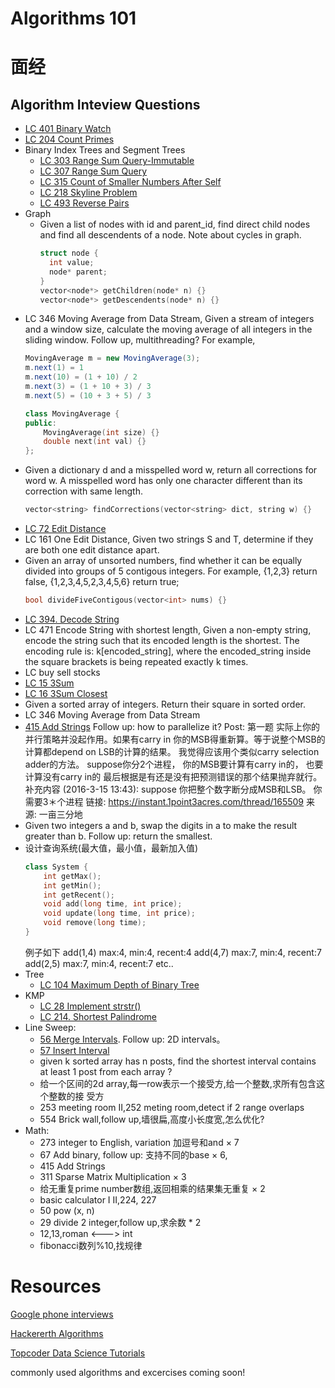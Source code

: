 # Algorithms 101

# 面经
## Algorithm Inteview Questions
* [LC 401 Binary Watch](https://leetcode.com/problems/binary-watch/#/description)
* [LC 204 Count Primes](https://leetcode.com/problems/count-primes/#/description)
* Binary Index Trees and Segment Trees
  * [LC 303 Range Sum Query-Immutable](https://leetcode.com/problems/range-sum-query-immutable/#/description)
  * [LC 307 Range Sum Query](https://leetcode.com/problems/range-sum-query-mutable/#/description)
  * [LC 315 Count of Smaller Numbers After Self](https://leetcode.com/problems/count-of-smaller-numbers-after-self/#/description)
  * [LC 218 Skyline Problem](https://leetcode.com/problems/the-skyline-problem/#/description)
  * [LC 493 Reverse Pairs](https://leetcode.com/problems/reverse-pairs/#/description)
* Graph
  * Given a list of nodes with id and parent_id, find direct child nodes and find all descendents of a node. Note about cycles in graph.
    ```C++
    struct node {
      int value;
      node* parent;
    }
    vector<node*> getChildren(node* n) {}
    vector<node*> getDescendents(node* n) {}
    ```
* LC 346 Moving Average from Data Stream, Given a stream of integers and a window size, calculate the moving average of all integers in the sliding window. Follow up, multithreading?
  For example,
  ```java
  MovingAverage m = new MovingAverage(3);
  m.next(1) = 1
  m.next(10) = (1 + 10) / 2
  m.next(3) = (1 + 10 + 3) / 3
  m.next(5) = (10 + 3 + 5) / 3
  ```
  ```C++
  class MovingAverage {
  public:
      MovingAverage(int size) {}
      double next(int val) {}
  };
  ```
* Given a dictionary d and a misspelled word w, return all corrections for word w. A misspelled word has only one character different than its correction with same length. 
  ```C++
  vector<string> findCorrections(vector<string> dict, string w) {}
  ```
* [LC 72 Edit Distance](https://leetcode.com/problems/edit-distance/#/description)
* LC 161 One Edit Distance, Given two strings S and T, determine if they are both one edit distance apart.
* Given an array of unsorted numbers, find whether it can be equally divided into groups of 5 contigous integers. For example, {1,2,3} return false, {1,2,3,4,5,2,3,4,5,6} return true;
  ```C++
  bool divideFiveContigous(vector<int> nums) {}
  ```
* [LC 394. Decode String](https://leetcode.com/problems/decode-string/#/description)
* LC 471 Encode String with shortest length, Given a non-empty string, encode the string such that its encoded length is the shortest. The encoding rule is: k[encoded_string], where the encoded_string inside the square brackets is being repeated exactly k times.
* LC buy sell stocks
* [LC 15 3Sum](https://leetcode.com/problems/3sum/#/description)
* [LC 16 3Sum Closest](https://leetcode.com/problems/3sum-closest/#/description)
* Given a sorted array of integers. Return their square in sorted order.
* LC 346 Moving Average from Data Stream
* [415 Add Strings](https://leetcode.com/problems/add-strings/#/description) Follow up: how to parallelize it?
Post: 第一题 实际上你的并行策略并没起作用。如果有carry in 你的MSB得重新算。等于说整个MSB的计算都depend on LSB的计算的结果。 我觉得应该用个类似carry selection adder的方法。 suppose你分2个进程， 你的MSB要计算有carry in的， 也要计算没有carry in的 最后根据是有还是没有把预测错误的那个结果抛弃就行。 补充内容 (2016-3-15 13:43): suppose 你把整个数字断分成MSB和LSB。 你需要3＊个进程
链接: https://instant.1point3acres.com/thread/165509 来源: 一亩三分地
* Given two integers a and b, swap the digits in a to make the result greater than b. Follow up: return the smallest.
* 设计查询系统(最大值，最小值，最新加入值)
	```C++
	class System { 
		int getMax(); 
		int getMin(); 
		int getRecent(); 
		void add(long time, int price);
		void update(long time, int price); 
		void remove(long time); 
	} 
	```
	例子如下
	add(1,4) max:4, min:4, recent:4
	add(4,7) max:7, min:4, recent:7 
	add(2,5) max:7, min:4, recent:7
	etc.. 
* Tree
  * [LC 104 Maximum Depth of Binary Tree](https://leetcode.com/problems/maximum-depth-of-binary-tree/#/description)
* KMP
  * [LC 28 Implement strstr()](https://leetcode.com/problems/implement-strstr/#/description)
  * [LC 214. Shortest Palindrome](https://leetcode.com/problems/shortest-palindrome/#/description)
* Line Sweep:
  * [56 Merge Intervals](https://leetcode.com/problems/merge-intervals/#/description). Follow up: 2D intervals。
  * [57 Insert Interval](https://leetcode.com/problems/insert-interval/#/description)
  * given k sorted array has n posts, find the shortest interval contains at least 1 post from each array ?
  * 给一个区间的2d array,每一row表示一个接受方,给一个整数,求所有包含这个整数的接
受方
  * 253 meeting room II,252 meting room,detect if 2 range overlaps
  * 554 Brick wall,follow up,墙很扁,高度小长度宽,怎么优化?
* Math:
  * 273 integer to English, variation 加逗号和and × 7
  * 67 Add binary, follow up: 支持不同的base × 6,
  * 415 Add Strings
  * 311 Sparse Matrix Multiplication × 3
  * 给无重复prime number数组,返回相乘的结果集无重复 × 2
  * basic calculator I II,224, 227
  * 50 pow (x, n)
  * 29 divide 2 integer,follow up,求余数 * 2
  * 12,13,roman <---> int
  * fibonacci数列%10,找规律
    
# Resources
[Google phone interviews](https://github.com/jeromejj/GooglePhoneScreenBible/blob/master/GooglePhoneScreenBible.md)

[Hackererth Algorithms](https://www.hackerearth.com/practice/algorithms/graphs/graph-representation/tutorial/)

[Topcoder Data Science Tutorials](https://www.topcoder.com/community/data-science/data-science-tutorials/)



commonly used algorithms and excercises coming soon!
